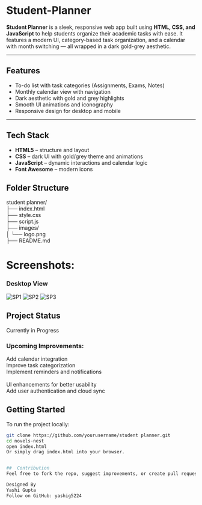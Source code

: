 # Student-Planner
**Student Planner** is a sleek, responsive web app built using **HTML, CSS, and JavaScript** to help students organize their academic tasks with ease. It features a modern UI, category-based task organization, and a calendar with month switching — all wrapped in a dark gold-grey aesthetic.

---

##  Features

-  To-do list with task categories (Assignments, Exams, Notes)<br>
-  Monthly calendar view with navigation<br>
-  Dark aesthetic with gold and grey highlights<br>
-  Smooth UI animations and iconography<br>
-  Responsive design for desktop and mobile<br>

---

##  Tech Stack

- **HTML5** – structure and layout  <br>
- **CSS** – dark UI with gold/grey theme and animations <br>  
- **JavaScript** – dynamic interactions and calendar logic  <br>
- **Font Awesome** – modern icons<br>
  
 ##  Folder Structure<br>
student planner/<br>
├── index.html<br>
├── style.css<br>
├── script.js<br>
├── images/<br>
│ └── logo.png<br>
├── README.md<br>

# Screenshots:
###  Desktop View
![SP1](https://github.com/user-attachments/assets/75244698-8259-4124-abdc-504020d457af)
![SP2](https://github.com/user-attachments/assets/97b37037-a1bb-4bb8-9f1e-3736861d9f55)
![SP3](https://github.com/user-attachments/assets/4290c47f-00f9-45db-a598-0a4f35120132)

##  Project Status  
 Currently in Progress<br>
### Upcoming Improvements:<br>
   Add calendar integration  <br>
   Improve task categorization  <br>
   Implement reminders and notifications<br>  
   UI enhancements for better usability  <br>
   Add user authentication and cloud sync<br>

##  Getting Started
To run the project locally:
```bash
git clone https://github.com/yourusername/student planner.git
cd novels-nest
open index.html
Or simply drag index.html into your browser.


##  Contribution
Feel free to fork the repo, suggest improvements, or create pull requests if you have creative ideas!

Designed By
Yashi Gupta
Follow on GitHub: yashig5224   
